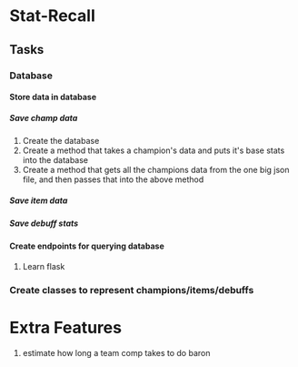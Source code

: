 # Stat-Recall

## Tasks

### Database

#### Store data in database

##### Save champ data

1. Create the database
2. Create a method that takes a champion's data and puts it's base stats into the database
3. Create a method that gets all the champions data from the one big json file, and then passes
   that into the above method

##### Save item data

##### Save debuff stats

#### Create endpoints for querying database

1. Learn flask

### Create classes to represent champions/items/debuffs

###

# Extra Features

1. estimate how long a team comp takes to do baron
